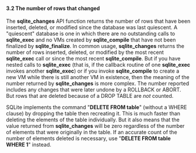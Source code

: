 #### 3\.2 The number of rows that changed


The **sqlite\_changes** API function returns the number of rows
that have been inserted, deleted, or modified since the database was
last quiescent. A "quiescent" database is one in which there are
no outstanding calls to **sqlite\_exec** and no VMs created by
**sqlite\_compile** that have not been finalized by **sqlite\_finalize**.
In common usage, **sqlite\_changes** returns the number
of rows inserted, deleted, or modified by the most recent **sqlite\_exec**
call or since the most recent **sqlite\_compile**. But if you have
nested calls to **sqlite\_exec** (that is, if the callback routine
of one **sqlite\_exec** invokes another **sqlite\_exec**) or if
you invoke **sqlite\_compile** to create a new VM while there is
still another VM in existence, then
the meaning of the number returned by **sqlite\_changes** is more
complex.
The number reported includes any changes
that were later undone by a ROLLBACK or ABORT. But rows that are
deleted because of a DROP TABLE are *not* counted.


SQLite implements the command "**DELETE FROM table**" (without
a WHERE clause) by dropping the table then recreating it. 
This is much faster than deleting the elements of the table individually.
But it also means that the value returned from **sqlite\_changes**
will be zero regardless of the number of elements that were originally
in the table. If an accurate count of the number of elements deleted
is necessary, use "**DELETE FROM table WHERE 1**" instead.



